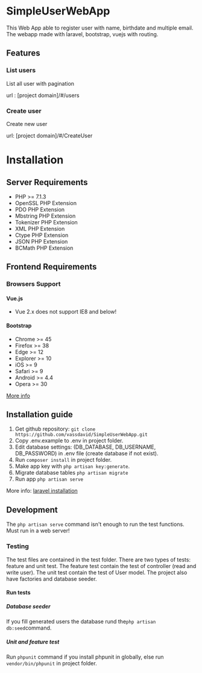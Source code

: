 # SimpleUserWebApp
This Web App able to register user with name, birthdate and multiple email. The webapp made with laravel, bootstrap, vuejs with routing.
## Features
### List users
List all user with pagination

url : [project domain]/#/users
### Create user
Create new user

url: [project domain]/#/CreateUser
# Installation
## Server Requirements
-   PHP >= 7.1.3
-   OpenSSL PHP Extension
-   PDO PHP Extension
-   Mbstring PHP Extension
-   Tokenizer PHP Extension
-   XML PHP Extension
-   Ctype PHP Extension
-   JSON PHP Extension
-   BCMath PHP Extension
## Frontend Requirements
### Browsers Support
#### Vue.js
-  Vue 2.x does not support IE8 and below!
#### Bootstrap
-  Chrome >= 45
-  Firefox >= 38
-  Edge >= 12
-  Explorer >= 10
-  iOS >= 9
-  Safari >= 9
-  Android >= 4.4
-  Opera >= 30

[More info](https://github.com/browserslist/browserslist#readme)
## Installation guide
 1. Get github repository:  `git clone https://github.com/vassdavid/SimpleUserWebApp.git`
 2. Copy .env.example to .env in project folder.
 3. Edit database settings: (DB_DATABASE, DB_USERNAME, DB_PASSWORD) in .env file (create database if not exist).
 4. Run `composer install` in project folder.
 5. Make app key with `php artisan key:generate`.
 6. Migrate database tables `php artisan migrate`
 7. Run app `php artisan serve`

More info: [laravel installation](https://laravel.com/docs/5.8/installation)
## Development
The `php artisan serve` command isn't enough to run the test functions.
Must run in a web server!
### Testing
The test files are contained in the test folder. There are two types of tests: feature and unit test.
The feature test contain the test of controller (read and write user).
The unit test contain the test of User model.
The project also have factories and database seeder.
#### Run tests
##### Database seeder
 If you fill generated users the database rund the`php artisan db:seed`command.
 ##### Unit and feature test
Run  `phpunit` command if you install phpunit in globally, else run  `vendor/bin/phpunit` in project folder.
